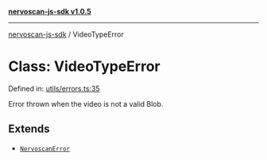 [**nervoscan-js-sdk v1.0.5**](../README.md)

***

[nervoscan-js-sdk](../globals.md) / VideoTypeError

# Class: VideoTypeError

Defined in: [utils/errors.ts:35](https://github.com/nervotec/nervoscan-js/blob/a3e202b0aed347d51c982d0e67d7d962d141bec3/src/api/utils/errors.ts#L35)

Error thrown when the video is not a valid Blob.

## Extends

- [`NervoscanError`](NervoscanError.md)
